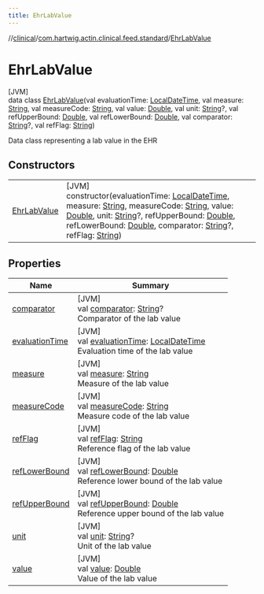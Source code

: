 ```yaml
---
title: EhrLabValue
---
```

//[clinical](../../../index.html)/[com.hartwig.actin.clinical.feed.standard](../index.html)/[EhrLabValue](index.html)



# EhrLabValue



[JVM]\
data class [EhrLabValue](index.html)(val evaluationTime: [LocalDateTime](https://docs.oracle.com/javase/8/docs/api/java/time/LocalDateTime.html), val measure: [String](https://kotlinlang.org/api/latest/jvm/stdlib/kotlin/-string/index.html), val measureCode: [String](https://kotlinlang.org/api/latest/jvm/stdlib/kotlin/-string/index.html), val value: [Double](https://kotlinlang.org/api/latest/jvm/stdlib/kotlin/-double/index.html), val unit: [String](https://kotlinlang.org/api/latest/jvm/stdlib/kotlin/-string/index.html)?, val refUpperBound: [Double](https://kotlinlang.org/api/latest/jvm/stdlib/kotlin/-double/index.html), val refLowerBound: [Double](https://kotlinlang.org/api/latest/jvm/stdlib/kotlin/-double/index.html), val comparator: [String](https://kotlinlang.org/api/latest/jvm/stdlib/kotlin/-string/index.html)?, val refFlag: [String](https://kotlinlang.org/api/latest/jvm/stdlib/kotlin/-string/index.html))

Data class representing a lab value in the EHR



## Constructors


| | |
|---|---|
| [EhrLabValue](-ehr-lab-value.html) | [JVM]<br>constructor(evaluationTime: [LocalDateTime](https://docs.oracle.com/javase/8/docs/api/java/time/LocalDateTime.html), measure: [String](https://kotlinlang.org/api/latest/jvm/stdlib/kotlin/-string/index.html), measureCode: [String](https://kotlinlang.org/api/latest/jvm/stdlib/kotlin/-string/index.html), value: [Double](https://kotlinlang.org/api/latest/jvm/stdlib/kotlin/-double/index.html), unit: [String](https://kotlinlang.org/api/latest/jvm/stdlib/kotlin/-string/index.html)?, refUpperBound: [Double](https://kotlinlang.org/api/latest/jvm/stdlib/kotlin/-double/index.html), refLowerBound: [Double](https://kotlinlang.org/api/latest/jvm/stdlib/kotlin/-double/index.html), comparator: [String](https://kotlinlang.org/api/latest/jvm/stdlib/kotlin/-string/index.html)?, refFlag: [String](https://kotlinlang.org/api/latest/jvm/stdlib/kotlin/-string/index.html)) |


## Properties


| Name | Summary |
|---|---|
| [comparator](comparator.html) | [JVM]<br>val [comparator](comparator.html): [String](https://kotlinlang.org/api/latest/jvm/stdlib/kotlin/-string/index.html)?<br>Comparator of the lab value |
| [evaluationTime](evaluation-time.html) | [JVM]<br>val [evaluationTime](evaluation-time.html): [LocalDateTime](https://docs.oracle.com/javase/8/docs/api/java/time/LocalDateTime.html)<br>Evaluation time of the lab value |
| [measure](measure.html) | [JVM]<br>val [measure](measure.html): [String](https://kotlinlang.org/api/latest/jvm/stdlib/kotlin/-string/index.html)<br>Measure of the lab value |
| [measureCode](measure-code.html) | [JVM]<br>val [measureCode](measure-code.html): [String](https://kotlinlang.org/api/latest/jvm/stdlib/kotlin/-string/index.html)<br>Measure code of the lab value |
| [refFlag](ref-flag.html) | [JVM]<br>val [refFlag](ref-flag.html): [String](https://kotlinlang.org/api/latest/jvm/stdlib/kotlin/-string/index.html)<br>Reference flag of the lab value |
| [refLowerBound](ref-lower-bound.html) | [JVM]<br>val [refLowerBound](ref-lower-bound.html): [Double](https://kotlinlang.org/api/latest/jvm/stdlib/kotlin/-double/index.html)<br>Reference lower bound of the lab value |
| [refUpperBound](ref-upper-bound.html) | [JVM]<br>val [refUpperBound](ref-upper-bound.html): [Double](https://kotlinlang.org/api/latest/jvm/stdlib/kotlin/-double/index.html)<br>Reference upper bound of the lab value |
| [unit](unit.html) | [JVM]<br>val [unit](unit.html): [String](https://kotlinlang.org/api/latest/jvm/stdlib/kotlin/-string/index.html)?<br>Unit of the lab value |
| [value](value.html) | [JVM]<br>val [value](value.html): [Double](https://kotlinlang.org/api/latest/jvm/stdlib/kotlin/-double/index.html)<br>Value of the lab value |

